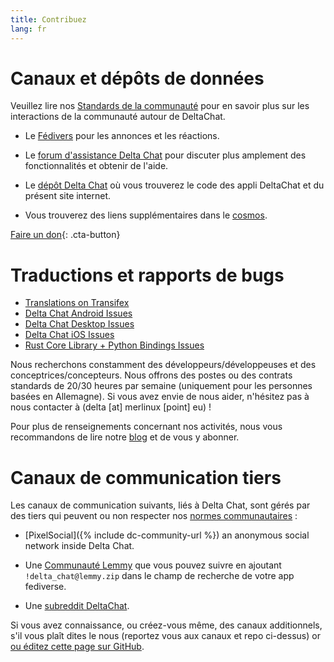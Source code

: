 ```yaml
---
title: Contribuez
lang: fr
---
```


# Canaux et dépôts de données

Veuillez lire nos [Standards de la communauté](community-standards) pour en savoir plus sur les interactions de la communauté autour de DeltaChat.

- Le [Fédivers](https://chaos.social/web/@delta) pour les annonces et les réactions.

- Le [forum d'assistance Delta Chat](https://support.delta.chat) pour discuter plus amplement des fonctionnalités et obtenir de l'aide.

- Le [dépôt Delta Chat](https://github.com/deltachat/) où vous trouverez le code des appli DeltaChat et du présent site internet.

- Vous trouverez des liens supplémentaires dans le [cosmos](https://cosmos.delta.chat).

[Faire un don](donate){: .cta-button}

# Traductions et rapports de bugs

- [Translations on Transifex](https://explore.transifex.com/delta-chat/)
- [Delta Chat Android Issues](https://github.com/deltachat/deltachat-android/issues)
- [Delta Chat Desktop Issues](https://github.com/deltachat/deltachat-desktop/issues)
- [Delta Chat iOS Issues](https://github.com/deltachat/deltachat-ios/issues)
- [Rust Core Library + Python Bindings Issues](https://github.com/deltachat/deltachat-core-rust/issues)

Nous recherchons constamment des développeurs/développeuses et des conceptrices/concepteurs.
Nous offrons des postes ou des contrats standards de 20/30 heures par semaine (uniquement pour les personnes basées en Allemagne). 
Si vous avez envie de nous aider, n'hésitez pas à nous contacter à (delta [at] merlinux [point] eu) !

Pour plus de renseignements concernant nos activités, nous vous recommandons de lire notre [blog](https://delta.chat/en/blog) et de vous y abonner.


# Canaux de communication tiers 

Les canaux de communication suivants, liés à Delta Chat, sont gérés par des tiers
qui peuvent ou non respecter nos [normes communautaires](community-standards) : 

- [PixelSocial]({% include dc-community-url %}) an anonymous
  social network inside Delta Chat.

- Une [Communauté Lemmy](https://lemmy.zip/c/delta_chat)
  que vous pouvez suivre en ajoutant `!delta_chat@lemmy.zip` 
  dans le champ de recherche de votre app fediverse.

- Une [subreddit DeltaChat](https://old.reddit.com/r/DeltaChat/).

Si vous avez connaissance, ou créez-vous même, des canaux additionnels,
s'il vous plaît dites le nous (reportez vous aux canaux et repo ci-dessus)
or [ou éditez cette page sur GitHub](https://github.com/deltachat/deltachat-pages/edit/master/en/contribute.md).
